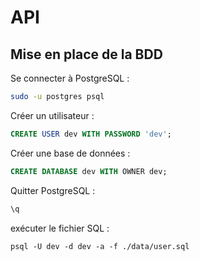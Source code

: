 # API

## Mise en place de la BDD

Se connecter à PostgreSQL :

```bash
sudo -u postgres psql
```
Créer un utilisateur :

```sql
CREATE USER dev WITH PASSWORD 'dev';
```

Créer une base de données :

```sql
CREATE DATABASE dev WITH OWNER dev;
```

Quitter PostgreSQL : 

```sql
\q
```

exécuter le fichier SQL :

```shell
psql -U dev -d dev -a -f ./data/user.sql
```